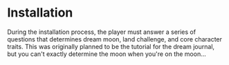 # Installation

During the installation process, the player must answer a series of questions that determines dream moon, land challenge, and core character traits. This was originally planned to be the tutorial for the dream journal, but you can't exactly determine the moon when you're on the moon...
